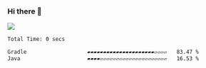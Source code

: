 ### Hi there 👋
![](https://komarev.com/ghpvc/?username=Wardiusz)
<!--START_SECTION:waka-->

```txt
Total Time: 0 secs

Gradle                   ▰▰▰▰▰▰▰▰▰▰▰▰▰▰▰▰▰▰▰▰▰▱▱▱▱   83.47 %
Java                     ▰▰▰▰▱▱▱▱▱▱▱▱▱▱▱▱▱▱▱▱▱▱▱▱▱   16.53 %
```

<!--END_SECTION:waka-->
